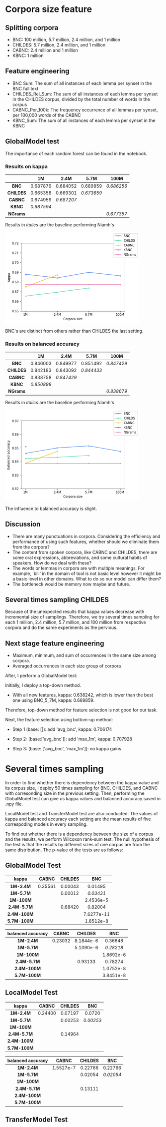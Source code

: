 # Corpora size feature
## Splitting corpora 
- BNC: 100 million, 5.7 million, 2.4 million, and 1 million
- CHILDES: 5.7 million, 2.4 million, and 1 million
- CABNC: 2.4 million and 1 million
- KBNC: 1 million

## Feature engineering
- BNC Sum: The sum of all instances of each lemma per synset in the BNC full text
- CHILDES_Rel_Sum: The sum of all instances of each lemma per synset in the CHILDES corpus, divided by the total number of words in the corpus
- CABNC_Per_100k: The frequency occurrence of all lemmas per synset, per 100,000 words of the CABNC
- KBNC_Sum: The sum of all instances of each lemma per synset in the KBNC

## GlobalModel test
The importance of each random forest can be found in the notebook.

### Results on kappa

|             |     1M     |    2.4M    |    5.7M    |    100M    |
| :---------: | :--------: | :--------: | :--------: | :--------: |
|   **BNC**   |  0.687879  |  0.684052  |  0.689859  | *0.686256* |
| **CHILDES** |  0.665358  |  0.669301  | *0.673659* |            |
|  **CABNC**  |  0.674959  | *0.687207* |            |            |
|  **KBNC**   | *0.687594* |            |            |            |
| **NGrams**  |            |            |            | *0.677357* |

Results in *italics* are the baseline performing Niamh's

![kappa](https://github.com/DanferWang/Basic_Level_work/raw/main/corpora_size/readme.assets/size_output_kappa.png)

BNC's are distinct from others rather than CHILDES the last setting.

### Results on balanced accuracy

|             |     1M     |    2.4M    |    5.7M    |    100M    |
| :---------: | :--------: | :--------: | :--------: | :--------: |
|   **BNC**   |  0.846003  |  0.849977  |  0.851492  | *0.847429* |
| **CHILDES** |  0.842183  |  0.843092  | *0.844433* |            |
|  **CABNC**  |  0.838758  | *0.847429* |            |            |
|  **KBNC**   | *0.850898* |            |            |            |
| **NGrams**  |            |            |            | *0.838679* |

Results in *italics* are the baseline performing Niamh's

![acc](https://github.com/DanferWang/Basic_Level_work/raw/main/corpora_size/readme.assets/size_output_acc.png)

The influence to balanced accuracy is slight.

## Discussion

- There are many punctuations in corpora. Considering the efficiency and performance of using such features, whether should we eliminate them from the corpora?
- The content from spoken corpora, like CABNC and CHILDES, there are some oral expressions, abbreviations, and some cultural habits of speakers. How do we deal with these?
- The words or lemmas in corpora are with multiple meanings. For example, 'bill' in the domain of tool is not basic level however it might be a basic level in other domains. What to do so our model can differ them?
- The bottleneck would be memory now maybe and future.

## Several times sampling CHILDES

Because of the unexpected results that kappa values decrease with incremental size of samplings. Therefore, we try several times sampling for each 1 million, 2.4 million, 5.7 million, and 100 million from respective corpora and do the same experiments as the pervious.



## Next stage feature engineering

- Maximum, minimum, and sum of occurrences in the same size among corpora.
- Averaged occurrences in each size group of corpora

After, I perform a GlobalModel test:

Initially, I deploy a top-down method. 

- With all new features, kappa: 0.638242, which is lower than the best one using BNC_5_7M, kappa: 0.689859.

Therefore, top-down method for feature selection is not good for our task.

Next, the feature selection using bottom-up method:

- Step 1 (base: []): add 'avg_bnc', kappa: 0.706174

- Step 2: (base:['avg_bnc']): add 'max_1m', kappa: 0.707928

- Step 3: (base: ['avg_bnc', 'max_1m']): no kappa gains


# Several times sampling

In order to find whether there is dependency between the kappa value and its corpus size, I deploy 50 times sampling for BNC, CHILDES, and CABNC with corresonding size in the previous setting. Then, performing the GlobalModel test can give us kappa values and balanced accuracy saved in .npy file.

LocalModel test and TransferModel test are also conducted. The values of kappa and balanced accuracy each setting are the mean results of five correspoding models in every sampling.

To find out whether there is a dependency between the size of a corpus and the results, we perform Wilcoxon rank-sum test. The null hypothesis of the test is that the results by different sizes of one corpus are from the same distribution. The p-value of the tests are as follows:

## GlobalModel Test

|     kappa     |  CABNC  | CHILDES |    BNC     |
| :-----------: | :-----: | :-----: | :--------: |
|  **1M-2.4M**  | 0.35561 | 0.00043 |  0.01495   |
|  **1M-5.7M**  |         | 0.00012 | *0.03431*  |
|  **1M-100M**  |         |         | 2.4536e-5  |
| **2.4M-5.7M** |         | 0.68420 |  0.82004   |
| **2.4M-100M** |         |         | 7.6277e-11 |
| **5.7M-100M** |         |         | 1.8512e-8  |

| balanced accuracy |  CABNC  |  CHILDES  |    BNC    |
| :---------------: | :-----: | :-------: | :-------: |
|    **1M-2.4M**    | 0.23032 | 8.1844e-6 |  0.36648  |
|    **1M-5.7M**    |         | 5.1090e-6 | *0.28218* |
|    **1M-100M**    |         |           | 1.8692e-6 |
|   **2.4M-5.7M**   |         |  0.93133  |  0.78274  |
|   **2.4M-100M**   |         |           | 1.0752e-8 |
|   **5.7M-100M**   |         |           | 3.8451e-8 |

## LocalModel Test

|     kappa     |  CABNC  | CHILDES |    BNC    |
| :-----------: | :-----: | :-----: | :-------: |
|  **1M-2.4M**  | 0.24400 | 0.07197 |  0.0720   |
|  **1M-5.7M**  |         | 0.00253 | *0.00253* |
|  **1M-100M**  |         |         |           |
| **2.4M-5.7M** |         | 0.14964 |           |
| **2.4M-100M** |         |         |           |
| **5.7M-100M** |         |         |           |

| balanced accuracy |   CABNC   | CHILDES |    BNC    |
| :---------------: | :-------: | :-----: | :-------: |
|    **1M-2.4M**    | 1.5527e-7 | 0.22766 |  0.22766  |
|    **1M-5.7M**    |           | 0.02054 | *0.02054* |
|    **1M-100M**    |           |         |           |
|   **2.4M-5.7M**   |           | 0.13111 |           |
|   **2.4M-100M**   |           |         |           |
|   **5.7M-100M**   |           |         |           |

## TransferModel Test

